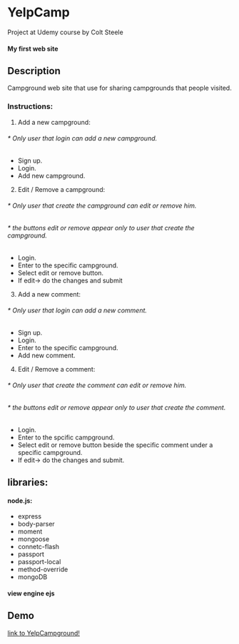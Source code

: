 # YelpCamp
Project at Udemy course by Colt Steele
#### My first web site

## Description
Campground web site that use for sharing  campgrounds that people visited.
### Instructions:
1. Add a new campground:
###### * Only user that login can add a new campground.
 * Sign up. 
 * Login.
 * Add new campground.
2. Edit / Remove a campground:
 ###### * Only user that create the campground can edit or remove him.
 ###### * the buttons edit or remove appear only to user that create the campground.
 * Login.
 * Enter to the specific campground.
 * Select edit or remove button.
 * If edit-> do the changes and submit
3. Add a new comment:
###### * Only user that login can add a new comment.
 * Sign up.
 * Login.
 * Enter to the specific campground.
 * Add new comment.
4. Edit / Remove a comment:
###### * Only user that create the comment can edit or remove him.
###### * the buttons edit or remove appear only to user that create the comment.
 * Login.
 * Enter to the spcific campground.
 * Select edit or remove button beside the specific comment under a specific campground.
 * If edit-> do the changes and submit.
 
## libraries:
#### node.js:
* express
* body-parser
* moment
* mongoose
* connetc-flash
* passport
* passport-local
* method-override
* mongoDB
#### view engine ejs
## Demo
[link to YelpCampground!](https://secure-inlet-40306.herokuapp.com/)

